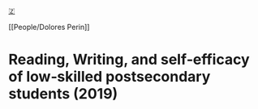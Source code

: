 [🇿](zotero://select/library/items/4ZUM2TTS)

[[People/Dolores Perin]] 
# Reading, Writing, and self‐efficacy of low‐skilled postsecondary students (2019)

